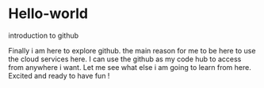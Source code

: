 # Hello-world
introduction to github


Finally i am here to explore github. the main reason for me to be here to use the cloud services here. I can use the github as my code hub to access from anywhere i want. Let me see what else i am going to learn from here. Excited and ready to have fun !
